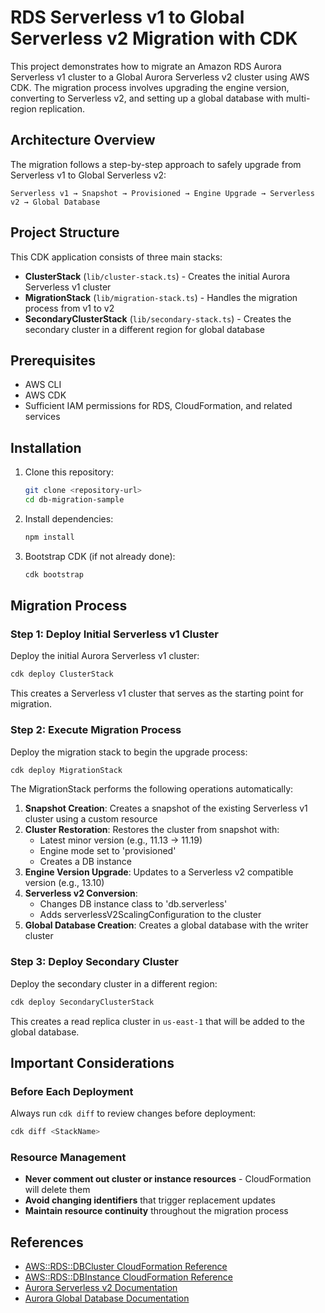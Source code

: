 # RDS Serverless v1 to Global Serverless v2 Migration with CDK

This project demonstrates how to migrate an Amazon RDS Aurora Serverless v1 cluster to a Global Aurora Serverless v2 cluster using AWS CDK. The migration process involves upgrading the engine version, converting to Serverless v2, and setting up a global database with multi-region replication.

## Architecture Overview

The migration follows a step-by-step approach to safely upgrade from Serverless v1 to Global Serverless v2:

```
Serverless v1 → Snapshot → Provisioned → Engine Upgrade → Serverless v2 → Global Database
```

## Project Structure

This CDK application consists of three main stacks:

- **ClusterStack** (`lib/cluster-stack.ts`) - Creates the initial Aurora Serverless v1 cluster
- **MigrationStack** (`lib/migration-stack.ts`) - Handles the migration process from v1 to v2
- **SecondaryClusterStack** (`lib/secondary-stack.ts`) - Creates the secondary cluster in a different region for global database

## Prerequisites

- AWS CLI
- AWS CDK
- Sufficient IAM permissions for RDS, CloudFormation, and related services

## Installation

1. Clone this repository:
   ```bash
   git clone <repository-url>
   cd db-migration-sample
   ```

2. Install dependencies:
   ```bash
   npm install
   ```

3. Bootstrap CDK (if not already done):
   ```bash
   cdk bootstrap
   ```

## Migration Process

### Step 1: Deploy Initial Serverless v1 Cluster

Deploy the initial Aurora Serverless v1 cluster:

```bash
cdk deploy ClusterStack
```

This creates a Serverless v1 cluster that serves as the starting point for migration.

### Step 2: Execute Migration Process

Deploy the migration stack to begin the upgrade process:

```bash
cdk deploy MigrationStack
```

The MigrationStack performs the following operations automatically:

1. **Snapshot Creation**: Creates a snapshot of the existing Serverless v1 cluster using a custom resource
2. **Cluster Restoration**: Restores the cluster from snapshot with:
   - Latest minor version (e.g., 11.13 → 11.19)
   - Engine mode set to 'provisioned'
   - Creates a DB instance
3. **Engine Version Upgrade**: Updates to a Serverless v2 compatible version (e.g., 13.10)
4. **Serverless v2 Conversion**: 
   - Changes DB instance class to 'db.serverless'
   - Adds serverlessV2ScalingConfiguration to the cluster
5. **Global Database Creation**: Creates a global database with the writer cluster

### Step 3: Deploy Secondary Cluster

Deploy the secondary cluster in a different region:

```bash
cdk deploy SecondaryClusterStack
```

This creates a read replica cluster in `us-east-1` that will be added to the global database.

## Important Considerations

### Before Each Deployment

Always run `cdk diff` to review changes before deployment:

```bash
cdk diff <StackName>
```

### Resource Management

- **Never comment out cluster or instance resources** - CloudFormation will delete them
- **Avoid changing identifiers** that trigger replacement updates
- **Maintain resource continuity** throughout the migration process


## References

- [AWS::RDS::DBCluster CloudFormation Reference](https://docs.aws.amazon.com/AWSCloudFormation/latest/UserGuide/aws-resource-rds-dbcluster.html)
- [AWS::RDS::DBInstance CloudFormation Reference](https://docs.aws.amazon.com/AWSCloudFormation/latest/UserGuide/aws-resource-rds-dbinstance.html)
- [Aurora Serverless v2 Documentation](https://docs.aws.amazon.com/AmazonRDS/latest/AuroraUserGuide/aurora-serverless-v2.html)
- [Aurora Global Database Documentation](https://docs.aws.amazon.com/AmazonRDS/latest/AuroraUserGuide/aurora-global-database.html)
